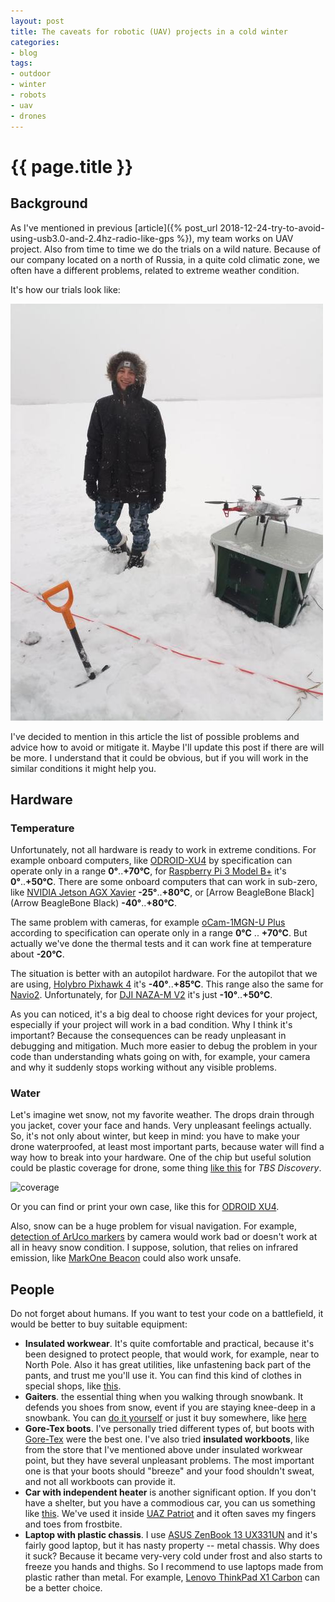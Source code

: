 ```yaml
---
layout: post
title: The caveats for robotic (UAV) projects in a cold winter
categories:
- blog
tags:
- outdoor
- winter
- robots
- uav
- drones
---
```


# {{ page.title }}

## Background

As I've mentioned in previous [article]({% post_url 2018-12-24-try-to-avoid-using-usb3.0-and-2.4hz-radio-like-gps %}), my team works on UAV project. Also from time to time we do the trials on a wild nature.
Because of our company located on a north of Russia, in a quite cold climatic zone, we often have a different problems, related to extreme weather condition.

It's how our trials look like:

![hello](/assets/images/robotics-and-uav-projects-cold-weather/hello.jpg)

I've decided to mention in this article the list of possible problems and advice how to avoid or mitigate it. Maybe I'll update this post if there are will be more. I understand that it could be obvious, but if you will work in the similar conditions it might help you.

## Hardware

### Temperature

Unfortunately, not all hardware is ready to work in extreme conditions. For example onboard computers, like [ODROID-XU4](https://forum.odroid.com/viewtopic.php?t=20864) by specification can operate only in a range **0°**..**+70°C**, for [Raspberry Pi 3 Model B+](https://static.raspberrypi.org/files/product-briefs/Raspberry-Pi-Model-Bplus-Product-Brief.pdf) it's **0°**..**+50°C**. There are some onboard computers that can work in sub-zero, like [NVIDIA Jetson AGX Xavier](https://devblogs.nvidia.com/nvidia-jetson-agx-xavier-32-teraops-ai-robotics/) **-25°**..**+80°C**, or [Arrow BeagleBone Black](Arrow BeagleBone Black) **-40°**..**+80°C**.

The same problem with cameras, for example [oCam-1MGN-U Plus](https://www.hardkernel.com/shop/ocam-1mgn-u-plus-1mp-usb3-0-mono-global-shutter/) according to specification can operate only in a range **0°C** .. **+70°C**. But actually we've done the thermal tests and it can work fine at temperature about **-20°C**.

The situation is better with an autopilot hardware. For the autopilot that we are using, [Holybro Pixhawk 4](https://docs.px4.io/en/flight_controller/pixhawk4.html) it's **-40°**..**+85°C**. This range also the same for [Navio2](https://store.emlid.com/product/navio2/). Unfortunately, for [DJI NAZA-M V2](https://www.dji.com/naza-m-v2/spec_v1-doc) it's just **-10°**..**+50°C**.

As you can noticed, it's a big deal to choose right devices for your project, especially if your project will work in a bad condition. Why I think it's important? Because the consequences can be ready unpleasant in debugging and mitigation. Much more easier to debug the problem in your code than understanding whats going on with, for example, your camera and why it suddenly stops working without any visible problems.

### Water

Let's imagine wet snow, not my favorite weather. The drops drain through you jacket, cover your face and hands. Very unpleasant feelings actually.
So, it's not only about winter, but keep in mind: you have to make your drone waterproofed, at least most important parts, because water will find a way how to break into your hardware.
One of the chip but useful solution could be plastic coverage for drone, some thing [like this](https://www.ebay.ie/itm/201379747797) for *TBS Discovery*.

![coverage](/assets/images/robotics-and-uav-projects-cold-weather/tbs-cover.jpg)

Or you can find or print your own case, like this for [ODROID XU4](https://www.thingiverse.com/thing:3225094).

Also, snow can be a huge problem for visual navigation. For example, [detection of ArUco markers](https://docs.opencv.org/4.0.0/d5/dae/tutorial_aruco_detection.html) by camera would work bad or doesn't work at all in heavy snow condition. I suppose, solution, that relies on infrared emission, like [MarkOne Beacon](https://irlock.com/products/markone-beacon-v2-0) could also work unsafe.

## People

Do not forget about humans. If you want to test your code on a battlefield, it would be better to buy suitable equipment:
* **Insulated workwear**. It's quite comfortable and practical, because it's been designed to protect people, that would work, for example, near to North Pole. Also it has great utilities, like unfastening back part of the pants, and trust me you'll use it. You can find this kind of clothes in special shops, like [this](https://en.vostok.ru/catalog/).
* **Gaiters**. the essential thing when you walking through snowbank. It defends you shoes from snow, event if you are staying knee-deep in a snowbank. You can [do it yourself](https://www.survivalkit.com/blog/diy-simple-but-very-effective-hiking-gaiters/) or just it buy somewhere, like [here](https://www.berghaus.com/on/demandware.store/Sites-brggbgbp-Site/en_MU/GeoShow-Product?pid=433091)
* **Gore-Tex boots**. I've personally tried different types of, but boots with [Gore-Tex](https://en.wikipedia.org/wiki/Gore-Tex) were the best one. I've also tried **insulated workboots**, like from the store that I've mentioned above under insulated workwear point, but they have several unpleasant problems. The most important one is that your boots should "breeze" and your food shouldn't sweat, and not all workboots can provide it.
* **Car with independent heater** is another significant option. If you don't have a shelter, but you have a commodious car, you can us something like [this](http://www.branoslovakia.sk/en/index.php?id=30). We've used it inside [UAZ Patriot](https://uaz.global/cars/suv/upgraded-patriot) and it often saves my fingers and toes from frostbite.
* **Laptop with plastic chassis**. I use [ASUS ZenBook 13 UX331UN](https://www.asus.com/us/Laptops/ASUS-ZenBook-13-UX331UN/) and it's fairly good laptop, but it has nasty property -- metal chassis. Why does it suck? Because it became very-very cold under frost and also starts to freeze you hands and thighs. So I recommend to use laptops made from plastic rather than metal. For example, [Lenovo ThinkPad X1 Carbon](https://www.lenovo.com/us/en/laptops/thinkpad/thinkpad-x/ThinkPad-X1-Carbon-6th-Gen/p/22TP2TXX16G) can be a better choice.
